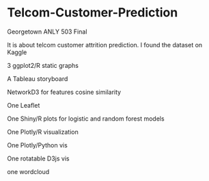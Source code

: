 # Telcom-Customer-Prediction
Georgetown ANLY 503 Final

It is about telcom customer attrition prediction. I found the dataset on Kaggle

3 ggplot2/R static graphs

A Tableau storyboard 

NetworkD3 for features cosine similarity

One Leaflet 

One Shiny/R plots for logistic and random forest models

One Plotly/R visualization

One Plotly/Python vis

One rotatable D3js vis

one wordcloud
